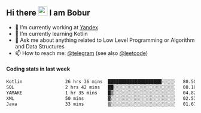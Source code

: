 ## Hi there <img src="https://media.giphy.com/media/hvRJCLFzcasrR4ia7z/giphy.gif" width="25px" height="25px"> I am Bobur

- 💼 I’m currently working at [Yandex](https://yandex.ru/)
- 🌱 I’m currently learning Kotlin
- 💬 Ask me about anything related to Low Level Programming or Algorithm and Data Structures
- 📫 How to reach me: [@telegram](https://t.me/octoant) (see also [@leetcode](https://leetcode.com/octoant/))    

#### Coding stats in last week

<!--START_SECTION:waka-->

```txt
Kotlin                26 hrs 36 mins  ████████████████████░░░░░   80.50 %
SQL                   2 hrs 42 mins   ██░░░░░░░░░░░░░░░░░░░░░░░   08.18 %
YAMAKE                1 hr 35 mins    █▒░░░░░░░░░░░░░░░░░░░░░░░   04.82 %
XML                   50 mins         ▓░░░░░░░░░░░░░░░░░░░░░░░░   02.53 %
Java                  33 mins         ▒░░░░░░░░░░░░░░░░░░░░░░░░   01.67 %
```

<!--END_SECTION:waka-->
